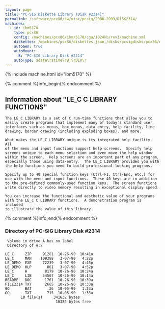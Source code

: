 ```yaml
---
layout: page
title: "PC-SIG Diskette Library (Disk #2314)"
permalink: /software/pcx86/sw/misc/pcsig/2000-2999/DISK2314/
machines:
  - id: ibm5170
    type: pcx86
    config: /machines/pcx86/ibm/5170/cga/1024kb/rev3/machine.xml
    diskettes: /machines/pcx86/diskettes.json,/disks/pcsigdisks/pcx86/diskettes.json
    autoGen: true
    autoMount:
      B: "PC-SIG Library Disk #2314"
    autoType: $date\r$time\rB:\rDIR\r
---
```


{% include machine.html id="ibm5170" %}

{% comment %}info_begin{% endcomment %}

## Information about "LE_C C LIBRARY FUNCTIONS"

    The LE_C LIBRARY is a set of C run-time functions that allow you to
    easily create programs that implement many of today's standard user
    interfaces such as menus, box menus, data entry, help facility, line
    drawing, border drawing (including exploding boxes), and more.
    
    What makes the LE_C LIBRARY unique is its integrated help facility. All
    of the menu and input functions support help screens.  Specify help
    screens unique to each menu selection and even move the help window
    within the screen.  Help screens are an important part of any program,
    especially those using data-entry.  The LE_C LIBRARY provides you with
    the help functions you need to build professional-looking programs.
    
    Specify up to 40 special function keys (Ctrl-F1, Ctrl-End, etc.) for
    use with the menu and input functions.  These 40 keys are in addition
    to the pre-defined commonly-used function keys.  The screen functions
    write directly to video memory resulting in exceptional display speed.
    
    You can increase the functional and aesthetic value of your programs
    with the LE_C C LIBRARY functions.  A demonstration program is included
    to illustrate the value of this library.
{% comment %}info_end{% endcomment %}


### Directory of PC-SIG Library Disk #2314

     Volume in drive A has no label
     Directory of A:\

    LE_C     ZIP     91281  10-26-90  10:41a
    LE_C     MAN    109388   3-07-90   4:22p
    LE_DEMO  EXE     72239   3-07-90   4:45p
    LE_DEMO  HLP       861   3-07-90   4:52p
    LE_C     H        8179  10-26-90  10:24a
    LE_C     LIB     54507  10-26-90  10:14a
    README   DOC      1761  10-26-90  10:39a
    FILE2314 TXT      2665  10-26-90  10:33a
    GO       BAT        36  10-05-90   1:23a
    GO       TXT       715  10-05-90   1:33a
           10 file(s)     341632 bytes
                           16384 bytes free
